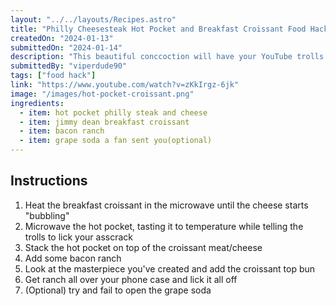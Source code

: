 ```yaml
---
layout: "../../layouts/Recipes.astro"
title: "Philly Cheesesteak Hot Pocket and Breakfast Croissant Food Hack"
createdOn: "2024-01-13"
submittedOn: "2024-01-14"
description: "This beautiful conccoction will have your YouTube trolls steaming"
submittedBy: "viperdude90"
tags: ["food hack"]
link: "https://www.youtube.com/watch?v=zKkIrgz-6jk"
image: "/images/hot-pocket-croissant.png"
ingredients:
  - item: hot pocket philly steak and cheese
  - item: jimmy dean breakfast croissant
  - item: bacon ranch
  - item: grape soda a fan sent you(optional)
---
```



## Instructions

1. Heat the breakfast croissant in the microwave until the cheese starts "bubbling"
2. Microwave the hot pocket, tasting it to temperature while telling the trolls to lick your asscrack
3. Stack the hot pocket on top of the croissant meat/cheese
4. Add some bacon ranch
5. Look at the masterpiece you've created and add the croissant top bun
6. Get ranch all over your phone case and lick it all off
7. (Optional) try and fail to open the grape soda
